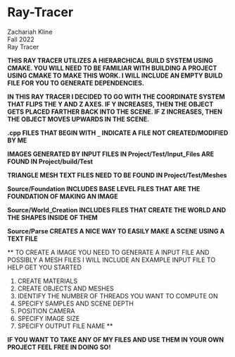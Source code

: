 # Ray-Tracer

Zachariah Kline  
Fall 2022  
Ray Tracer  

**THIS RAY TRACER UTILIZES A HIERARCHICAL BUILD SYSTEM USING CMAKE. YOU WILL NEED TO BE FAMILIAR 
WITH BUILDING A PROJECT USING CMAKE TO MAKE THIS WORK. I WILL INCLUDE AN EMPTY BUILD FILE FOR YOU TO
GENERATE DEPENDENCIES.**

**IN THIS RAY TRACER I DECIDED TO GO WITH THE COORDINATE SYSTEM THAT FLIPS THE Y AND Z AXES. IF Y INCREASES, THEN THE OBJECT GETS
PLACED FARTHER BACK INTO THE SCENE. IF Z INCREASES, THEN THE OBJECT MOVES UPWARDS IN THE SCENE.**

**.cpp FILES THAT BEGIN WITH `_` INDICATE A FILE NOT CREATED/MODIFIED BY ME**

**IMAGES GENERATED BY INPUT FILES IN Project/Test/Input_Files ARE FOUND IN Project/build/Test**

**TRIANGLE MESH TEXT FILES NEED TO BE FOUND IN Project/Test/Meshes**

**Source/Foundation INCLUDES BASE LEVEL FILES THAT ARE THE FOUNDATION OF MAKING AN IMAGE**

**Source/World_Creation INCLUDES FILES THAT CREATE THE WORLD AND THE SHAPES INSIDE OF THEM**

**Source/Parse CREATES A NICE WAY TO EASILY MAKE A SCENE USING A TEXT FILE**

**
TO CREATE A IMAGE YOU NEED TO GENERATE A INPUT FILE AND POSSIBLY A MESH FILES
I WILL INCLUDE AN EXAMPLE INPUT FILE TO HELP GET YOU STARTED
1. CREATE MATERIALS
2. CREATE OBJECTS AND MESHES 
3. IDENTIFY THE NUMBER OF THREADS YOU WANT TO COMPUTE ON
4. SPECIFY SAMPLES AND SCENE DEPTH
5. POSITION CAMERA 
6. SPECIFY IMAGE SIZE
7. SPECIFY OUTPUT FILE NAME
**

**IF YOU WANT TO TAKE ANY OF MY FILES AND USE THEM IN YOUR OWN PROJECT FEEL FREE IN DOING SO!**
